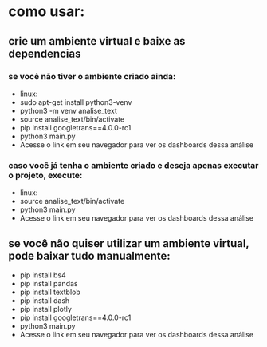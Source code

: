 # como usar:

## crie um ambiente virtual e baixe as dependencias
### se você não tiver o ambiente criado ainda:
- linux:
- sudo apt-get install python3-venv
- python3 -m venv analise_text
- source analise_text/bin/activate
- pip install googletrans==4.0.0-rc1
- python3 main.py
- Acesse o link em seu navegador para ver os dashboards dessa análise

### caso você já tenha o ambiente criado e deseja apenas executar o projeto, execute:
- linux:
- source analise_text/bin/activate
- python3 main.py
- Acesse o link em seu navegador para ver os dashboards dessa análise


## se você não quiser utilizar um ambiente virtual, pode baixar tudo manualmente: 
- pip install bs4
- pip install pandas
- pip install textblob
- pip install dash
- pip install plotly
- pip install googletrans==4.0.0-rc1
- python3 main.py
- Acesse o link em seu navegador para ver os dashboards dessa análise

